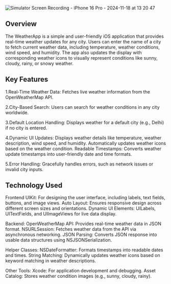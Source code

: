 ![Simulator Screen Recording - iPhone 16 Pro - 2024-11-18 at 13 20 47](https://github.com/user-attachments/assets/2fa95ba4-6230-49c3-813c-ac0ece1f089a)
## Overview
The WeatherApp is a simple and user-friendly iOS application that provides real-time weather updates for any city. Users can enter the name of a city to fetch current weather data, including temperature, weather conditions, wind speed, and humidity. The app also updates the display with corresponding weather icons to visually represent conditions like sunny, cloudy, rainy, or snowy weather.
## Key Features
   1.Real-Time Weather Data: Fetches live weather information from the OpenWeatherMap API.
   
   2.City-Based Search: Users can search for weather conditions in any city worldwide. 
   
   3.Default Location Handling: Displays weather for a default city (e.g., Delhi) if no city is entered.
   
   4.Dynamic UI Updates:
          Displays weather details like temperature, weather description, wind speed, and humidity.
         Automatically updates weather icons based on the weather condition.
         Readable Timestamps: Converts weather update timestamps into user-friendly date and time formats.
         
  5.Error Handling: Gracefully handles errors, such as network issues or invalid city inputs.

## Technology Used
Frontend
    UIKit: For designing the user interface, including labels, text fields, buttons, and image views.
    Auto Layout: Ensures responsive design across different screen sizes and orientations.
    Dynamic UI Elements: UILabels, UITextFields, and UIImageViews for live data display.
    
Backend:
  OpenWeatherMap API: Provides real-time weather data in JSON format.
  NSURLSession: Fetches weather data from the API via asynchronous networking.
  JSON Parsing: Converts JSON response into usable data structures using NSJSONSerialization.

Helper Classes:
   NSDateFormatter: Formats timestamps into readable dates and times.
   String Matching: Dynamically updates weather icons based on keyword matching in weather descriptions.
   
Other Tools:
  Xcode: For application development and debugging.
  Asset Catalog: Stores weather condition images (e.g., sunny, cloudy, rainy).
